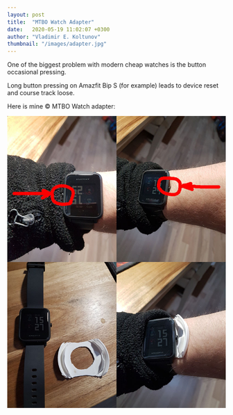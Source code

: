 ```yaml
---
layout: post
title:  "MTBO Watch Adapter"
date:   2020-05-19 11:02:07 +0300
author: "Vladimir E. Koltunov"
thumbnail: "/images/adapter.jpg"
---
```

One of the biggest problem with modern cheap watches is the button occasional pressing.

Long button pressing on Amazfit Bip S (for example) leads to device reset and course track loose.

Here is mine &copy; MTBO Watch adapter:

![Watch Adapter](/images/adapter.jpg)

